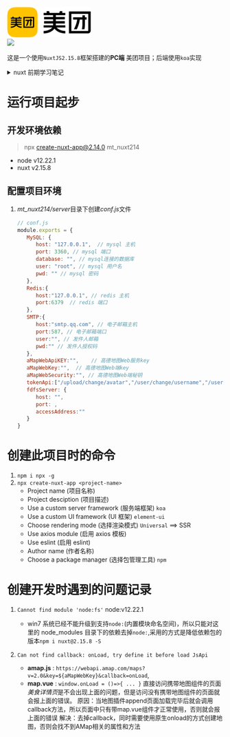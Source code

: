 <img src="./assets/images/logo.png">

<br/>
<img src="https://www.nuxtjs.cn/NUXTJS-logo-800.png" width="195">


这是一个使用`NuxtJS2.15.8`框架搭建的**PC端** 美团项目；后端使用`koa`实现


<details>

<summary>nuxt 前期学习笔记</summary>

<br />

<a href="https://www.nuxtjs.cn/api" target="_blank">nuxt2.14.5中文文档</a>

[Nuxt2 官方英文文档](https://v2.nuxt.com/docs/get-started/installation)

- vue2
- vue router
- vuex (included only when using the store option)
- vue server renderer (excluded when using mode:'spa')
- vue-meta

### 工作流 （生命周期）

incoming request --> nuxtServerInit (Store action) --> middleware (1.nuxt.config.js;2.matching layout;3.matching page & children) --> validate() pages & children --> asyncData() & fetch() --> Render --> middleware

Nuxt with Koa
`vue init nuxt-community/koa-template <project_name>`

```
├─ assets // 静态资源文件目录
├─ backpack.config.js
├─ build // 编译打包文件
├─ components // 组件
├─ layouts // 布局文件 (页面结构复用)
├─ node_modules
├─ nuxt.config.js // nuxt 配置文件
├─ package-lock.json
├─ package.json
├─ pages // 页面 (默认创建路由)
├─ server // koa 相关
├─ static // 静态文件
├─ store // vuex 相关

```

创建即配置

#### 路由

1. pages/ **页面组件**目录下的 vue 文件名称 对应的就是 路由

#### 页面模板

2. layouts/ **模板组件** 目录下 vue 文件 即公共布局组件，可配置 pages/对应的路由中
   - `default.vue` 默认的公共模板组件，无须配置即存在
   - `layout`参数 声明对应的页面 模板布局组件
     ```js
     export default {
       layout: 'search', // 指定该布局模板为 pages/search.vue 所用；没配置则使用default.vue
     };
     ```
     - 模板组件需要`<nuxt />` 映射 对应的 pages/中的 vue 文件
3. components/ **普通组件**目录下 vue 文件 即普通组件，与非 SSR 无差别

`<nuxt/>` ==> `<router-view />`
`<nuxt-link/>` ==> `<router-link/>`

`nuxt.config.js` 全局配置文件 https://nuxtjs.org/docs/get-started/installation

#### 异步数据 & SSR 解析

_SSR 中 mounted 生命周期函数不会被执行即查看源码不会有新内容存在(虽然界面上可以看到对应的功能，但是查看源码不会有对应的内容展示)，只在 CSR 中是可以的！_**mounted 生命周期不能用于 SSR，但是仍然可以 CSR**

1. 使用 `asyncData()` 函数请求异步数据（用来处理组件中的数据）

   ```js
   export default {
     data() {
       return {
         list: [],
       };
     },
     async asyncData() {
       let {
         status,
         data: { list },
       } = await axios.get('http://127.0.0.1:3000/city/list'); // axios需要指定ip&port;否则默认请求80端口
       if (status === 200) {
         // 没有this， 返回对应的data()函数数据
         return {
           list,
         };
       }
     },
   };
   ```

2. SSR 解析：将数据通过 script 标签插入
   `<script type="text/javascript">window.__NUXT__={"layout":"","data":[],"error":null,"serverRendered":true};</script>`

#### vuex 数据交换 使用`fetch()` 方法

#### 首屏渲染数据(新开窗口与刷新)会调用`nuxtServerInit`方法，但是this.$router.push()跳转路由时是不会调用此方法的！

</details>

# 运行项目起步

## 开发环境依赖

> npx create-nuxt-app@2.14.0 mt_nuxt214

- node v12.22.1
- nuxt v2.15.8

## 配置项目环境

1. *mt_nuxt214/server*目录下创建*conf.js*文件
   ```js
   // conf.js
   module.exports = {
      MySQL: {
         host: "127.0.0.1",  // mysql 主机
         port: 3360, // mysql 端口
         database: "", // mysql连接的数据库
         user: "root", // mysql 用户名
         pwd: "" // mysql 密码
      },
      Redis:{
         host:"127.0.0.1", // redis 主机
         port:6379  // redis 端口
      },
      SMTP:{
         host:"smtp.qq.com", // 电子邮箱主机
         port:587, // 电子邮箱端口
         user:"", // 发件人邮箱
         pwd:"" // 发件人授权码
      },
      aMapWebApiKEY:"",    // 高德地图Web服务key
      aMapWebKey:"",  // 高德地图Web端key
      aMapWebSecurity:"", // 高德地图Web端秘钥
      tokenApi:["/upload/change/avatar","/user/change/username","/user/change/birthday","/user/change/password"],
      fdfsServer: {
         host: "",
         port: ,
         accessAddress:""
      }
   }
   ```

# 创建此项目时的命令

1. `npm i npx -g`
2. `npx create-nuxt-app <project-name>`
   - Project name (项目名称)
   - Project desciption (项目描述)
   - Use a custom server framework (服务端框架) `koa`
   - Use a custom UI framework (UI 框架) `element-ui`
   - Choose rendering mode (选择渲染模式) `Universal` ==> SSR
   - Use axios module (启用 axios 模板)
   - Use eslint (启用 eslint)
   - Author name (作者名称)
   - Choose a package manager (选择包管理工具) `npm`

# 创建开发时遇到的问题记录

1. `Cannot find module 'node:fs'` node:v12.22.1

   - win7 系统已经不能升级到支持`node:`(内置模块命名空间)，所以只能对这里的 node_modules 目录下的依赖去掉`node:`,采用的方式是降低依赖包的版本`npm i nuxt@2.15.8 -S`

2. `Can not find callback: onLoad, try define it before load JsApi`
   - **amap.js** : `https://webapi.amap.com/maps?v=2.0&key=${aMapWebKey}&callback=onLoad`,
   - **map.vue** : `window.onLoad = ()=>{ ... }`
   直接访问携带地图组件的页面*美食详情页*是不会出现上面的问题，但是访问没有携带地图组件的页面就会报上面的错误。
   原因：当地图插件append页面加载完毕后就会调用callback方法，所以页面中只有带map.vue组件才正常使用，否则就会报上面的错误
   解决：去掉callback，同时需要使用原生onload的方式创建地图，否则会找不到AMap相关的属性和方法

